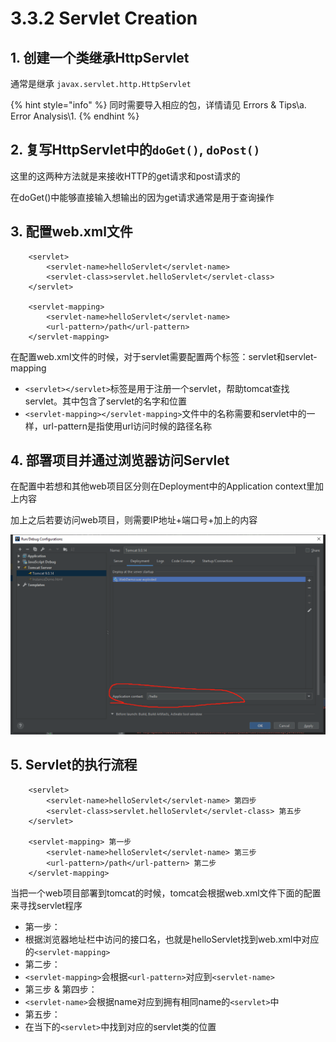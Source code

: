 # 3.3.2 Servlet Creation

## 1. 创建一个类继承HttpServlet

通常是继承 `javax.servlet.http.HttpServlet`

{% hint style="info" %}
同时需要导入相应的包，详情请见 Errors & Tips\a. Error Analysis\1.
{% endhint %}

## 2. 复写HttpServlet中的`doGet()`, `doPost()`

这里的这两种方法就是来接收HTTP的get请求和post请求的

在doGet\(\)中能够直接输入想输出的因为get请求通常是用于查询操作

## 3. 配置web.xml文件

```markup
    <servlet>
        <servlet-name>helloServlet</servlet-name>
        <servlet-class>servlet.helloServlet</servlet-class>
    </servlet>
    
    <servlet-mapping>
        <servlet-name>helloServlet</servlet-name>
        <url-pattern>/path</url-pattern>
    </servlet-mapping>
```

在配置web.xml文件的时候，对于servlet需要配置两个标签：servlet和servlet-mapping

* `<servlet></servlet>`标签是用于注册一个servlet，帮助tomcat查找servlet。其中包含了servlet的名字和位置
* `<servlet-mapping></servlet-mapping>`文件中的名称需要和servlet中的一样，url-pattern是指使用url访问时候的路径名称

## 4. 部署项目并通过浏览器访问Servlet

在配置中若想和其他web项目区分则在Deployment中的Application context里加上内容

加上之后若要访问web项目，则需要IP地址+端口号+加上的内容

![](../../.gitbook/assets/image%20%2819%29.png)

## 5. Servlet的执行流程

```markup
    <servlet>
        <servlet-name>helloServlet</servlet-name> 第四步
        <servlet-class>servlet.helloServlet</servlet-class> 第五步
    </servlet>
    
    <servlet-mapping> 第一步
        <servlet-name>helloServlet</servlet-name> 第三步
        <url-pattern>/path</url-pattern> 第二步
    </servlet-mapping>
```

当把一个web项目部署到tomcat的时候，tomcat会根据web.xml文件下面的配置来寻找servlet程序

* 第一步：
* 根据浏览器地址栏中访问的接口名，也就是helloServlet找到web.xml中对应的`<servlet-mapping>`
* 第二步：
* `<servlet-mapping>`会根据`<url-pattern>`对应到`<servlet-name>`
* 第三步 & 第四步：
* `<servlet-name>`会根据name对应到拥有相同name的`<servlet>`中
* 第五步：
* 在当下的`<servlet>`中找到对应的servlet类的位置

